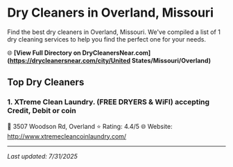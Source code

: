 # Dry Cleaners in Overland, Missouri

Find the best dry cleaners in Overland, Missouri. We've compiled a list of 1 dry cleaning services to help you find the perfect one for your needs.

🌐 **[View Full Directory on DryCleanersNear.com](https://drycleanersnear.com/city/United States/Missouri/Overland)**

## Top Dry Cleaners

### 1. XTreme Clean Laundry. (FREE DRYERS & WiFI) accepting Credit, Debit or coin
📍 3507 Woodson Rd, Overland
⭐ Rating: 4.4/5
🌐 Website: http://www.xtremecleancoinlaundry.com/


---

*Last updated: 7/31/2025*
